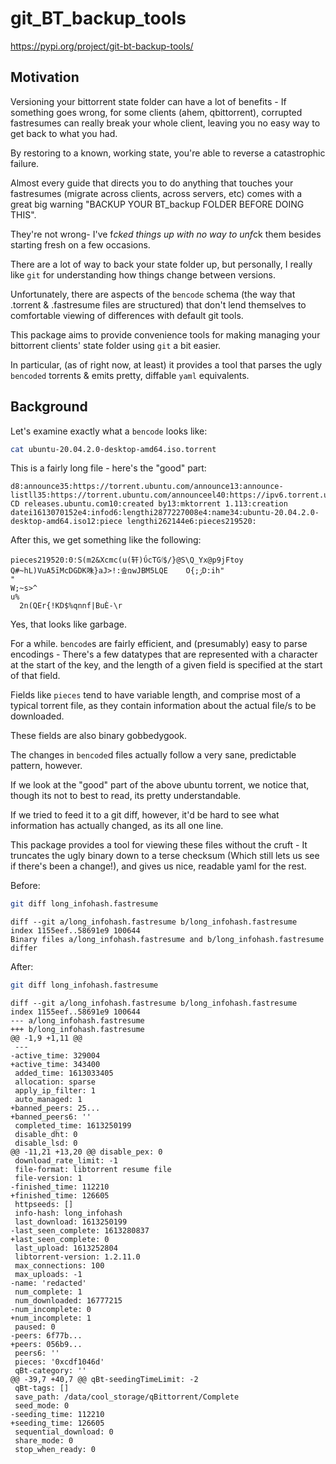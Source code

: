 # git_BT_backup_tools

https://pypi.org/project/git-bt-backup-tools/

## Motivation

Versioning your bittorrent state folder can have a lot of benefits - If something goes wrong, for some clients (ahem, qbittorrent), 
corrupted fastresumes can really break your whole client, leaving you no easy way to get back to what you had. 

By restoring to a known, working state, you're able to reverse a catastrophic failure.

Almost every guide that directs you to do anything that touches your fastresumes (migrate across clients, across servers, etc) comes with
a great big warning "BACKUP YOUR BT_backup FOLDER BEFORE DOING THIS".

They're not wrong- I've f*cked things up with no way to unf*ck them besides starting fresh on a few occasions.

There are a lot of way to back your state folder up, but personally, I really like `git` for understanding how things change between versions.

Unfortunately, there are aspects of the `bencode` schema (the way that .torrent & .fastresume files are structured) that don't lend themselves to
comfortable viewing of differences with default git tools.

This package aims to provide convenience tools for making managing your bittorrent clients' state folder using `git` a bit easier.

In particular, (as of right now, at least) it provides a tool that parses the ugly `bencoded` torrents & emits pretty, diffable `yaml` equivalents.

## Background

Let's examine exactly what a `bencode` looks like:

```bash
cat ubuntu-20.04.2.0-desktop-amd64.iso.torrent
```
This is a fairly long file - here's the "good" part:

```
d8:announce35:https://torrent.ubuntu.com/announce13:announce-listll35:https://torrent.ubuntu.com/announceel40:https://ipv6.torrent.ubuntu.com/announceee7:comment29:Ubuntu CD releases.ubuntu.com10:created by13:mktorrent 1.113:creation datei1613070152e4:infod6:lengthi2877227008e4:name34:ubuntu-20.04.2.0-desktop-amd64.iso12:piece lengthi262144e6:pieces219520:
```

After this, we get something like the following:

```
pieces219520:؛0S(m2&Xcmc(u(轩)ΰcTGٵ$/}@S\Q_Yx@p9jFtoy
Q#~hL)VuA5īMcDGDK咮}aJ>!:솦ռwJBM5LQE    O{;ۯD:ih"                                 "
W;~s>^
u%
  2n(QEr{!KD$%qnnf|BuÈ-\r
```

Yes, that looks like garbage.

For a while. `bencode`s are fairly efficient, and (presumably) easy to parse encodings -
There's a few datatypes that are represented with a character at the start of the key, and the length of a given field is specified at the start of that field.

Fields like `pieces` tend to have variable length, and comprise most of a typical torrent file, as they contain information about the actual file/s to be downloaded.

These fields are also binary gobbedygook.

The changes in `bencode`d files actually follow a very sane, predictable pattern, however.

If we look at the "good" part of the above ubuntu torrent, we notice that, though its not to best to read, its pretty understandable.

If we tried to feed it to a git diff, however, it'd be hard to see what information has actually changed, as its all one line.

This package provides a tool for viewing these files without the cruft - It truncates the ugly binary down to a terse checksum (Which still lets us see if there's been a change!), and 
gives us nice, readable yaml for the rest.

Before:

```bash
git diff long_infohash.fastresume
```
```udiff
diff --git a/long_infohash.fastresume b/long_infohash.fastresume
index 1155eef..58691e9 100644
Binary files a/long_infohash.fastresume and b/long_infohash.fastresume differ
```

After:

```bash
git diff long_infohash.fastresume
```

```udiff
diff --git a/long_infohash.fastresume b/long_infohash.fastresume
index 1155eef..58691e9 100644
--- a/long_infohash.fastresume
+++ b/long_infohash.fastresume
@@ -1,9 +1,11 @@
 ---
-active_time: 329004
+active_time: 343400
 added_time: 1613033405
 allocation: sparse
 apply_ip_filter: 1
 auto_managed: 1
+banned_peers: 25...
+banned_peers6: ''
 completed_time: 1613250199
 disable_dht: 0
 disable_lsd: 0
@@ -11,21 +13,20 @@ disable_pex: 0
 download_rate_limit: -1
 file-format: libtorrent resume file
 file-version: 1
-finished_time: 112210
+finished_time: 126605
 httpseeds: []
 info-hash: long_infohash 
 last_download: 1613250199
-last_seen_complete: 1613280837
+last_seen_complete: 0
 last_upload: 1613252804
 libtorrent-version: 1.2.11.0
 max_connections: 100
 max_uploads: -1
-name: 'redacted'
 num_complete: 1
 num_downloaded: 16777215
-num_incomplete: 0
+num_incomplete: 1
 paused: 0
-peers: 6f77b...
+peers: 056b9...
 peers6: ''
 pieces: '0xcdf1046d'
 qBt-category: ''
@@ -39,7 +40,7 @@ qBt-seedingTimeLimit: -2
 qBt-tags: []
 save_path: /data/cool_storage/qBittorrent/Complete
 seed_mode: 0
-seeding_time: 112210
+seeding_time: 126605
 sequential_download: 0
 share_mode: 0
 stop_when_ready: 0
```

